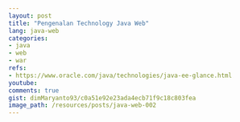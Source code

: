```yaml
---
layout: post
title: "Pengenalan Technology Java Web"
lang: java-web
categories:
- java
- web
- war
refs: 
- https://www.oracle.com/java/technologies/java-ee-glance.html
youtube: 
comments: true
gist: dimMaryanto93/c0a51e92e23ada4ecb71f9c18c803fea
image_path: /resources/posts/java-web-002
---
```


